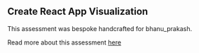 ## Create React App Visualization

This assessment was bespoke handcrafted for bhanu_prakash.

Read more about this assessment [here](https://react.eogresources.com)
